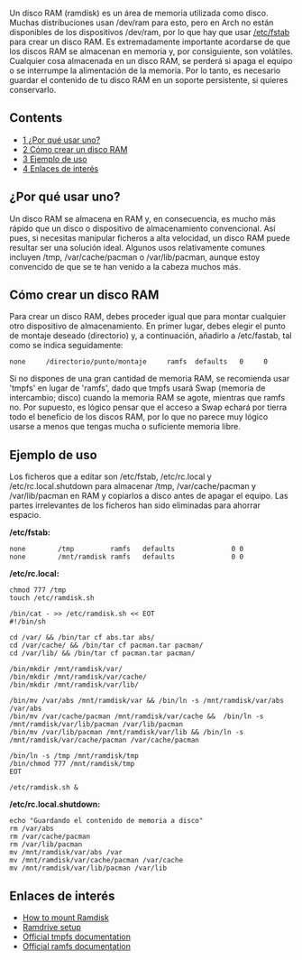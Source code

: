 Un disco RAM (ramdisk) es un área de memoria utilizada como disco. Muchas distribuciones usan /dev/ram para esto, pero en Arch no están disponibles de los dispositivos /dev/ram, por lo que hay que usar [/etc/fstab](/index.php/Fstab_(Espa%C3%B1ol) "Fstab (Español)") para crear un disco RAM. Es extremadamente importante acordarse de que los discos RAM se almacenan en memoria y, por consiguiente, son volátiles. Cualquier cosa almacenada en un disco RAM, se perderá si apaga el equipo o se interrumpe la alimentación de la memoria. Por lo tanto, es necesario guardar el contenido de tu disco RAM en un soporte persistente, si quieres conservarlo.

## Contents

*   [1 ¿Por qué usar uno?](#.C2.BFPor_qu.C3.A9_usar_uno.3F)
*   [2 Cómo crear un disco RAM](#C.C3.B3mo_crear_un_disco_RAM)
*   [3 Ejemplo de uso](#Ejemplo_de_uso)
*   [4 Enlaces de interés](#Enlaces_de_inter.C3.A9s)

## ¿Por qué usar uno?

Un disco RAM se almacena en RAM y, en consecuencia, es mucho más rápido que un disco o dispositivo de almacenamiento convencional. Así pues, si necesitas manipular ficheros a alta velocidad, un disco RAM puede resultar ser una solución ideal. Algunos usos relativamente comunes incluyen /tmp, /var/cache/pacman o /var/lib/pacman, aunque estoy convencido de que se te han venido a la cabeza muchos más.

## Cómo crear un disco RAM

Para crear un disco RAM, debes proceder igual que para montar cualquier otro dispositivo de almacenamiento. En primer lugar, debes elegir el punto de montaje deseado (directorio) y, a continuación, añadirlo a /etc/fastab, tal como se indica seguidamente:

```
none     /directorio/punto/montaje     ramfs  defaults   0     0

```

Si no dispones de una gran cantidad de memoria RAM, se recomienda usar 'tmpfs' en lugar de 'ramfs', dado que tmpfs usará Swap (memoria de intercambio; disco) cuando la memoria RAM se agote, mientras que ramfs no. Por supuesto, es lógico pensar que el acceso a Swap echará por tierra todo el beneficio de los discos RAM, por lo que no parece muy lógico usarse a menos que tengas mucha o suficiente memoria libre.

## Ejemplo de uso

Los ficheros que a editar son /etc/fstab, /etc/rc.local y /etc/rc.local.shutdown para almacenar /tmp, /var/cache/pacman y /var/lib/pacman en RAM y copiarlos a disco antes de apagar el equipo. Las partes irrelevantes de los ficheros han sido eliminadas para ahorrar espacio.

**/etc/fstab:**

```
none        /tmp         ramfs   defaults              0 0
none        /mnt/ramdisk ramfs   defaults              0 0

```

**/etc/rc.local:**

```
chmod 777 /tmp
touch /etc/ramdisk.sh

/bin/cat - >> /etc/ramdisk.sh << EOT
#!/bin/sh

cd /var/ && /bin/tar cf abs.tar abs/
cd /var/cache/ && /bin/tar cf pacman.tar pacman/
cd /var/lib/ && /bin/tar cf pacman.tar pacman/

/bin/mkdir /mnt/ramdisk/var/
/bin/mkdir /mnt/ramdisk/var/cache/
/bin/mkdir /mnt/ramdisk/var/lib/

/bin/mv /var/abs /mnt/ramdisk/var && /bin/ln -s /mnt/ramdisk/var/abs /var/abs
/bin/mv /var/cache/pacman /mnt/ramdisk/var/cache &&  /bin/ln -s /mnt/ramdisk/var/lib/pacman /var/lib/pacman
/bin/mv /var/lib/pacman /mnt/ramdisk/var/lib && /bin/ln -s /mnt/ramdisk/var/cache/pacman /var/cache/pacman

/bin/ln -s /tmp /mnt/ramdisk/tmp
/bin/chmod 777 /mnt/ramdisk/tmp
EOT

/etc/ramdisk.sh &

```

**/etc/rc.local.shutdown:**

```
echo "Guardando el contenido de memoria a disco"
rm /var/abs
rm /var/cache/pacman
rm /var/lib/pacman
mv /mnt/ramdisk/var/abs /var
mv /mnt/ramdisk/var/cache/pacman /var/cache
mv /mnt/ramdisk/var/lib/pacman /var/lib

```

## Enlaces de interés

*   [How to mount Ramdisk](https://bbs.archlinux.org/viewtopic.php?id=50893)
*   [Ramdrive setup](https://bbs.archlinux.org/viewtopic.php?pid=326269)
*   [Official tmpfs documentation](http://www.kernel.org/doc/Documentation/filesystems/tmpfs.txt)
*   [Official ramfs documentation](http://www.kernel.org/doc/Documentation/filesystems/ramfs-rootfs-initramfs.txt)